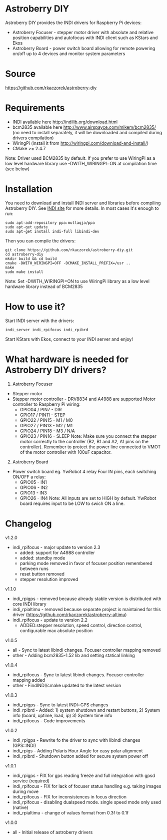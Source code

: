 # Astroberry DIY
Astroberry DIY provides the INDI drivers for Raspberry Pi devices:
* Astroberry Focuser - stepper motor driver with absolute and relative position capabilities and autofocus with INDI client such as KStars and Ekos
* Astroberry Board - power switch board allowing for remote powering on/off up to 4 devices and monitor system parameters

# Source
https://github.com/rkaczorek/astroberry-diy

# Requirements
* INDI available here http://indilib.org/download.html
* bcm2835 available here http://www.airspayce.com/mikem/bcm2835/ (no need to install separately, it will be downloaded and compiled during drivers compilation)
* WiringPi (install it from http://wiringpi.com/download-and-install/)
* CMake >= 2.4.7

Note: Driver used BCM2835 by default. If you prefer to use WiringPi as a low level hardware library use -DWITH_WIRINGPI=ON at compilation time (see below)

# Installation
You need to download and install INDI server and libraries before compiling Astroberry DIY. See [INDI site](http://indilib.org/download.html) for more details.
In most cases it's enough to run:
```
sudo apt-add-repository ppa:mutlaqja/ppa
sudo apt-get update
sudo apt-get install indi-full libindi-dev
```

Then you can compile the drivers:
```
git clone https://github.com/rkaczorek/astroberry-diy.git
cd astroberry-diy
mkdir build && cd build
cmake -DWITH_WIRINGPI=OFF -DCMAKE_INSTALL_PREFIX=/usr ..
make
sudo make install
```
Note: Set -DWITH_WIRINGPI=ON to use WiringPi library as a low level hardware library instead of BCM2835 

# How to use it?
Start INDI server with the drivers:
```
indi_server indi_rpifocus indi_rpibrd
```
Start KStars with Ekos, connect to your INDI server and enjoy!

# What hardware is needed for Astroberry DIY drivers?

1. Astroberry Focuser
* Stepper motor
* Stepper motor controller - DRV8834 and A4988 are supported
  Motor controller to Raspberry Pi wiring:
   - GPIO04 / PIN7 - DIR
   - GPIO17 / PIN11 - STEP
   - GPIO22 / PIN15 - M1 / M0
   - GPIO27 / PIN13 - M2 / M1
   - GPIO24 / PIN18 - M3 / N/A
   - GPIO23 / PIN16 - SLEEP
     Note: Make sure you connect the stepper motor correctly to the controller (B2, B1 and A2, A1 pins on the controller).
           Remember to protect the power line connected to VMOT of the motor controller with 100uF capacitor.

2. Astroberry Board
* Power switch board eg. YwRobot 4 relay
  Four IN pins, each switching ON/OFF a relay:
   - GPIO05 - IN1
   - GPIO06 - IN2
   - GPIO13 - IN3
   - GPIO26 - IN4
     Note: All inputs are set to HIGH by default. YwRobot board requires input to be LOW to swich ON a line.

# Changelog
v1.2.0
* indi_rpifocus - major update to version 2.3
  - added: support for A4988 controller
  - added: standby mode
  - parking mode removed in favor of focuser position remembered between runs
  - reset button removed
  - stepper resolution improved

v1.1.0
* indi_rpigps -	removed because already stable version is distributed with core INDI library
* indi_rpialtimu  - removed because separate project is maintained for this driver (https://github.com/rkaczorek/astroberry-altimu)
* indi_rpifocus -	update to version 2.2
  - ADDED:stepper resolution, speed control, direction control, configurable max absolute position

v1.0.5
* all -	Sync to latest libindi changes. Focuser controller mapping removed
* other -	Adding bcm2835-1.52 lib and setting statical linking

v1.0.4
* indi_rpifocus	-	Sync to latest libindi changes. Focuser controller mapping added
* other -	FindINDI/cmake updated to the latest version

v1.0.3
* indi_rpigps	-	Sync to latest INDI::GPS changes
* indi_rpibrd	-	Added: 1) system shutdown and restart buttons, 2) System info (board, uptime, load, ip) 3) System time info
* indi_rpifocus	-	Code improvements

v1.0.2
* indi_rpigps - Rewrite fo the driver to sync with libindi changes (GPS::INDI)
* indi_rpigs  - Adding Polaris Hour Angle for easy polar alignment
* indi_rpibrd - Shutdown button added for secure system power off

v1.0.1
* indi_rpigps - FIX for gps reading freeze and full integration with gpsd service (required)
* indi_rpifocus - FIX for lack of focuser status handling e.g. taking images during move
* indi_rpifocus - FIX for inconsistences in focus direction
* indi_rpifocus - disabling dualspeed mode. single speed mode only used (native)
* indi_rpialtimu  - change of values format from 0.3f to 0.1f

v1.0.0
* all - Initial release of astroberry drivers
